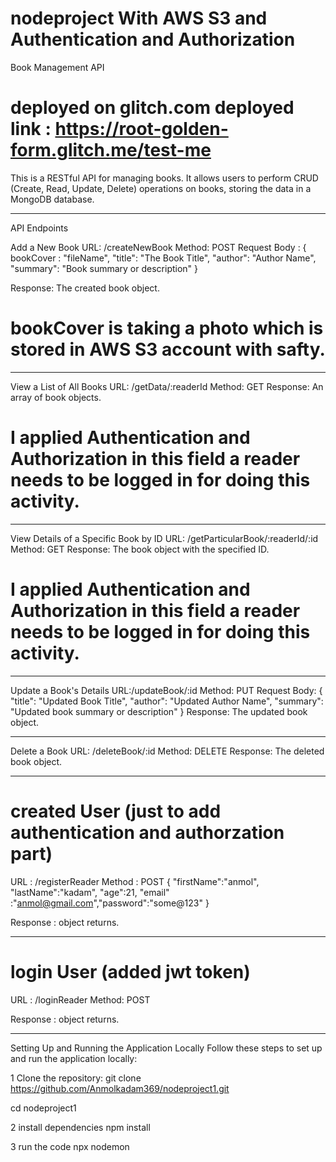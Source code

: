 # nodeproject With AWS S3 and Authentication and Authorization

Book Management API

# deployed on glitch.com deployed link : https://root-golden-form.glitch.me/test-me

This is a RESTful API for managing books. It allows users to perform CRUD (Create, Read, Update, Delete) operations on books, storing the data in a MongoDB database.

------------------------------------------------------------------------------------------------------------------


API Endpoints

Add a New Book
URL: /createNewBook 
Method: POST
Request Body :
{
bookCover : "fileName",
"title": "The Book Title",
"author": "Author Name",
"summary": "Book summary or description"
}

Response: The created book object.

 # bookCover is taking a photo which is stored in AWS S3 account with safty.

------------------------------------------------------------------------------------------------------------------
 

View a List of All Books
URL: /getData/:readerId
Method: GET
Response: An array of book objects.

# I applied Authentication and Authorization in this field a reader needs to be logged in for doing this activity.

------------------------------------------------------------------------------------------------------------------

View Details of a Specific Book by ID
 URL: /getParticularBook/:readerId/:id
  Method: GET
 Response: The book object with the specified ID.


# I applied Authentication and Authorization in this field a reader needs to be logged in for doing this activity.
 
------------------------------------------------------------------------------------------------------------------

Update a Book's Details
URL:/updateBook/:id
  Method: PUT
Request Body: 
{ "title": "Updated Book Title", 
"author": "Updated Author Name", 
"summary": "Updated book summary or description"
 }
Response: The updated book object.

  ------------------------------------------------------------------------------------------------------------------


Delete a Book 
URL: /deleteBook/:id 
Method: DELETE 
Response: The deleted book object.

  ------------------------------------------------------------------------------------------------------------------

# created User (just to add authentication and authorzation part)
URL : /registerReader
Method : POST
 { 
     "firstName":"anmol", "lastName":"kadam", "age":21, "email" :"anmol@gmail.com","password":"some@123"
}

Response : object returns.

  ------------------------------------------------------------------------------------------------------------------
 # login User (added jwt token)
URL : /loginReader
Method: POST

Response : object returns.

  ------------------------------------------------------------------------------------------------------------------
  
Setting Up and Running the Application Locally Follow these steps to set up and run the application locally:

1 Clone the repository: git clone https://github.com/Anmolkadam369/nodeproject1.git 

cd nodeproject1   

2 install dependencies npm install

3 run the code npx nodemon

